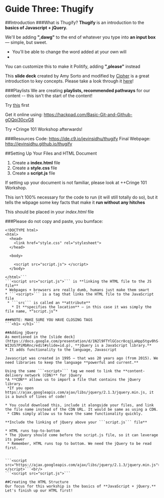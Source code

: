 # Guide Three: Thugify


##Introduction
###What is Thugify?
**Thugify** is an introduction to the **basics of Javascript + jQuery.**

We'll be adding **",dawg"** to the end of whatever you type into **an input box** — simple, but sweet.
* You'll be able to change the word added at your own will
*
You can customize this to make it Politify, adding **",please"** instead

This **slide deck** created by Amy Sorto and modified by [Cipher](http://projectcipher.io) is a great introduction to key concepts. Please take a look through it [here](https://docs.google.com/presentation/d/1N2l9FTYlGCocr8cqjLaHpp5tgv0hS-WI3US7PiMbRnc/edit)!

###Playlists
We are creating **playlists, recommended pathways** for our content -- this isn't the start of the content!

Try [this](https://docs.google.com/document/d/1jCkOlEbgu_mCJDYCEdBk-rUSqTicHQy8YutEJ5MM6mY/edit) first

Get it online using:
https://hackpad.com/Basic-Git-and-Github-gOQpi30cvG8

Try +Cringe 101 Workshop afterwards!

###Resources
 Code: https://ide.c9.io/jevinsidhu/thugify 
 Final Webpage: http://jevinsidhu.github.io/thugify

##Setting Up Your Files and HTML Document
1. Create a **index.html** file
2. Create a **style.css** file
3. Create a **script.js** file

If setting up your document is not familiar, please look at ++Cringe 101 Workshop.



This isn't 100% necessary for the code to run (it will still totally do so), but it tells the wbpage some key facts that make it **run without any hitches**

This should be placed in your *index.html* file

###Please do not copy and paste, you bumface:

```
<!DOCTYPE html>
<html>
  <head> 
    <link href="style.css" rel="stylesheet">
  </head>

  <body> 
  
    <script src="script.js"> </script>
  </body>

</html>```
```<script src="script.js">``` is **linking the HTML file to the JS file**
* Webpages + browsers are really dumb, humans just make them smart
* ```<script>``` is a tag that links the HTML file to the JavaScript file
 * ```src``` is called an **attribute**
   * It **specifies the location** — in this case it was simply the file name, *“script.js”* 

###NOTE: MAKE SURE YOU HAVE CLOSING TAGS
```<h1> </h1>```

##Adding jQuery
As mentioned in the [slide deck](https://docs.google.com/presentation/d/1N2l9FTYlGCocr8cqjLaHpp5tgv0hS-WI3US7PiMbRnc/edit#slide=id.p), **jQuery is a JavaScript library.**
* It adds functionality to the language, Javascript

Javascript was created in 1995 — that was 20 years ago (from 2015). We need libraries to keep the language **powerful and current.**

Using the same ```<script>``` tag we need to link the **content-delivery network (CDN)** for jQuery
*A **CDN** allows us to import a file that contains the jQuery library.
 *If you open https://ajax.googleapis.com/ajax/libs/jquery/2.1.3/jquery.min.js, it is a bunch of lines of code! 
 
* You could download this, include it alongside your files, and link the file name instead of the CDN URL. It would be same as using a CDN.
 * CDNs simply allow us to have the same functionality quickly. 

**Include the linking of jQuery above your ```script.js``` file**

* HTML runs top-to-bottom
* The jQuery should come before the script.js file, so it can leverage its power
 * Remember, HTML runs top to bottom. We need the jQuery to be read first.


```<script src="https://ajax.googleapis.com/ajax/libs/jquery/2.1.3/jquery.min.js"></script>```<br/>
```<script src="script.js">```

##Creating the HTML Structure
Our focus for this workship is the basics of **JavaScript + jQuery.** Let's finish up our HTML first!














